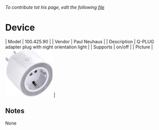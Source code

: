 
*To contribute tot his page, edit the following
[file](https://github.com/Koenkk/zigbee2mqtt.io/blob/master/docgen/device_page_notes.js)*

# Device

| Model | 100.425.90  |
| Vendor  | Paul Neuhaus  |
| Description | Q-PLUG adapter plug with night orientation light |
| Supports | on/off |
| Picture | ![../images/devices/100.425.90.jpg](../images/devices/100.425.90.jpg) |

## Notes

None
